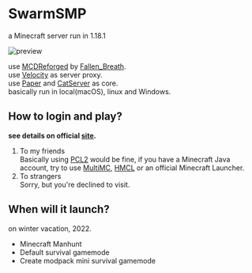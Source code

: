 # SwarmSMP
a Minecraft server run in 1.18.1

![preview](https://s2.loli.net/2021/12/25/mjX1lCRSZ6qVyzx.jpg)

use [MCDReforged](https://github.com/Fallen-Breath/MCDReforged) by [Fallen_Breath](https://github.com/Fallen-Breath).  
use [Velocity](https://velocitypowered.com) as server proxy.  
use [Paper](https://papermc.io) and [CatServer](https://github.com/Luohuayu/CatServer/tree/1.16.5) as core.  
basically run in local(macOS), linux and Windows.  

## How to login and play?

**see details on official [site](https://robotunl.github.io/swarm).**  
  
1. To my friends  
Basically using [PCL2](https://afdian.net/@LTCat) would be fine, if you have a Minecraft Java account, try to use [MultiMC](https://multimc.org), [HMCL](http://hmcl.huangyuhui.net) or an official Minecraft Launcher.
2. To strangers  
Sorry, but you're declined to visit.
## When will it launch?
on winter vacation, 2022.  
* Minecraft Manhunt
* Default survival gamemode
* Create modpack mini survival gamemode  
